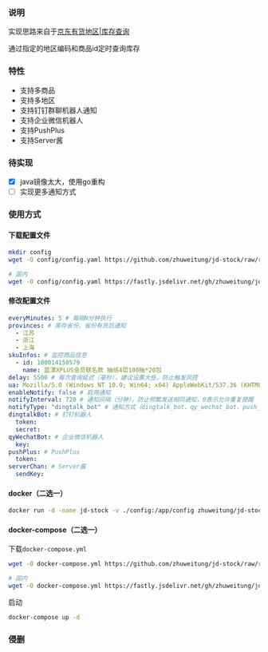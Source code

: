 ### 说明

实现思路来自于[京东有货地区|库存查询](https://cll.name/jd/stockjd.htm)

通过指定的地区编码和商品id定时查询库存

### 特性
+ 支持多商品
+ 支持多地区
+ 支持钉钉群聊机器人通知
+ 支持企业微信机器人
+ 支持PushPlus
+ 支持Server酱

### 待实现

- [x] java镜像太大，使用go重构
- [ ] 实现更多通知方式

### 使用方式

#### 下载配置文件

```bash
mkdir config
wget -O config/config.yaml https://github.com/zhuweitung/jd-stock/raw/refs/heads/go/config/config.yaml.example

# 国内
wget -O config/config.yaml https://fastly.jsdelivr.net/gh/zhuweitung/jd-stock@go/config/config.yaml.example
```

#### 修改配置文件

```yml
everyMinutes: 5 # 每隔N分钟执行
provinces: # 库存省份，省份有货后通知
  - 江苏
  - 浙江
  - 上海
skuInfos: # 监控商品信息
  - id: 100014150579
    name: 蓝漂XPLUS会员联名款 抽纸4层100抽*20包
delay: 5500 # 每次查询延迟（毫秒），建议设置大些，防止触发风控
ua: Mozilla/5.0 (Windows NT 10.0; Win64; x64) AppleWebKit/537.36 (KHTML, like Gecko) Chrome/129.0.0.0 Safari/537.36 Edg/129.0.0.0
enableNotify: false # 启用通知
notifyInterval: 720 # 通知间隔（分钟），防止频繁发送相同通知，0表示允许重复提醒
notifyType: "dingtalk_bot" # 通知方式（dingtalk_bot、qy_wechat_bot、push_plus、server_chan）
dingtalkBot: # 钉钉机器人
  token:
  secret:
qyWechatBot: # 企业微信机器人
  key:
pushPlus: # PushPlus
  token:
serverChan: # Server酱
  sendKey:
```

#### docker（二选一）

```bash
docker run -d -name jd-stock -v ./config:/app/config zhuweitung/jd-stock:latest
```

#### docker-compose（二选一）

下载`docker-compose.yml`

```bash
wget -O docker-compose.yml https://github.com/zhuweitung/jd-stock/raw/refs/heads/go/docker-compose.yml

# 国内
wget -O docker-compose.yml https://fastly.jsdelivr.net/gh/zhuweitung/jd-stock@go/docker-compose.yml
```

启动

```bash
docker-compose up -d
```

### 侵删

